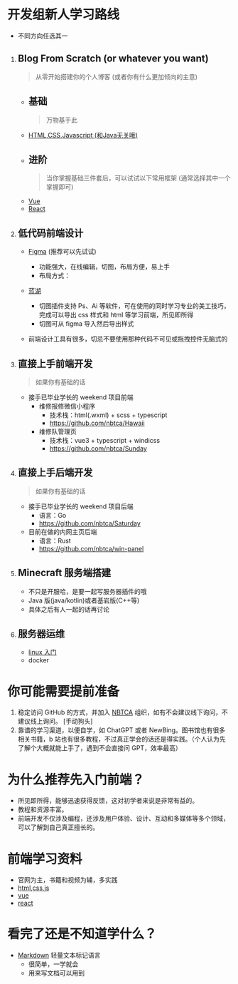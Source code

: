 # 开发组新人学习路线

- 不同方向任选其一

1. ## Blog From Scratch (or whatever you want)

   > 从零开始搭建你的个人博客 (或者你有什么更加倾向的主意)

    - ## 基础
      > 万物基于此
    - [HTML,CSS,Javascript (和Java无关哦) ](https://developer.mozilla.org/zh-CN/docs/Learn)
    - ## 进阶
      > 当你掌握基础三件套后，可以试试以下常用框架 (通常选择其中一个掌握即可)
    - [Vue](https://cn.vuejs.org/)
    - [React](https://react.docschina.org/)

2. ## 低代码前端设计

   - [Figma](https://www.figma.com/) (推荐可以先试试)

     - 功能强大，在线编辑，切图，布局方便，易上手
     - 布局方式：

   - [蓝湖](https://lanhuapp.com/)
     - 切图插件支持 Ps、Ai 等软件，可在使用的同时学习专业的美工技巧，完成可以导出 css 样式和 html 等学习前端，所见即所得
     - 切图可从 figma 导入然后导出样式
   - 前端设计工具有很多，切忌不要使用那种代码不可见或拖拽控件无脑式的

3. ## 直接上手前端开发
    > 如果你有基础的话 

   - 接手已毕业学长的 weekend 项目前端
     - 维修报修微信小程序
       - 技术栈：html(.wxml) + scss + typescript
       - https://github.com/nbtca/Hawaii
     - 维修队管理页
       - 技术栈：vue3 + typescript + windicss
       - https://github.com/nbtca/Sunday

4. ## 直接上手后端开发
    > 如果你有基础的话 
   - 接手已毕业学长的 weekend 项目后端
     - 语言：Go
     - https://github.com/nbtca/Saturday
   - 目前在做的内网主页后端
     - 语言：Rust
     - https://github.com/nbtca/win-panel
5. ## Minecraft 服务端搭建
   - 不只是开服哈，是要一起写服务器插件的哦
   - Java 版(java/kotlin)或者基岩版(C++等)
   - 具体之后有人一起的话再讨论
6. ## 服务器运维
   - [linux 入门](http://billie66.github.io/TLCL/book/index.html)
   - docker

# 你可能需要提前准备

1. 稳定访问 GitHub 的方式，并加入 [NBTCA](https://github.com/nbtca) 组织，如有不会建议线下询问，不建议线上询问。 [手动狗头]
2. 靠谱的学习渠道，以便自学，如 ChatGPT 或者 NewBing。图书馆也有很多相关书籍，b 站也有很多教程，不过真正学会的话还是得实践。（个人认为先了解个大概就能上手了，遇到不会直接问 GPT，效率最高）

# 为什么推荐先入门前端？

- 所见即所得，能够迅速获得反馈，这对初学者来说是非常有益的。
- 教程和资源丰富。
- 前端开发不仅涉及编程，还涉及用户体验、设计、互动和多媒体等多个领域，可以了解到自己真正擅长的。

# 前端学习资料

- 官网为主，书籍和视频为辅，多实践
- [html,css,js](https://developer.mozilla.org/zh-CN/docs/Learn)
- [vue](https://cn.vuejs.org/)
- [react](https://react.docschina.org/)

# 看完了还是不知道学什么？

- [Markdown](https://markdown.com.cn/) 轻量文本标记语言
  - 很简单，一学就会
  - 用来写文档可以用到
